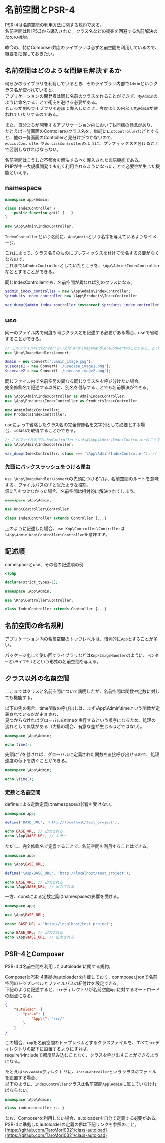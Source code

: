 # 名前空間とPSR-4

PSR-4は名前空間の利用方法に関する規約である。  
名前空間はPHP5.3から導入された。クラス名などの衝突を回避する名前解決のための機能。  

昨今の、特にComposer対応のライブラリは必ず名前空間を利用しているので、概要を把握しておきたい。

## 名前空間はどのような問題を解決するか

何らかのライブラリを利用しているとき、そのライブラリ内部で`Admin`というクラス名が使われていると、  
アプリケーションの開発者は同じ名前のクラスを作ることができず、`MyAdmin`のように命名することで衝突を避ける必要がある。  
ところが別のライブラリを追加で導入したとき、今度はその内部で`MyAdmin`が使われていたりするのである。  

また、自分たちが開発するアプリケーション内においても同様の懸念があり、  
たとえば一覧画面のControllerのクラス名を、単純に`ListController`などとすると、他の一覧画面のControllerと見分けがつかないので、  
`AdListController`や`UsrListController`のように、プレフィックスを付けることで区別しなければならない。  

名前空間はこうした不都合を解決するべく導入された言語機能である。  
PHPが中〜大規模開発でも広く利用されるようになったことで必要性が生じた機能といえる。

## namespace

```PHP
namespace App\Admin;

class IndexController {
    public function get() {...}
}

new \App\Admin\IndexController;
```

`IndexController`という名前に、`App\Admin`という名字を与えているようなイメージ。  

これによって、クラス名そのものにプレフィックスを付けて命名する必要がなくなるので、  
これまで`AdIndexController`としていたところを、`\App\Admin\IndexController`などとすることができる。

同じIndexControllerでも、名前空間が異なれば別のクラスになる。  

```PHP
$admin_index_controller = new \App\Admin\IndexController;
$products_index_controller new \App\Products\IndexController;

var_dump($admin_index_controller instanceof $products_index_controller); // false
```

## use

同一のファイル内で何度も同じクラス名を記述する必要がある場合、useで省略することができる。  

```PHP
// このファイル内でConvertといえば\Knp\ImageHandler\Convertのことである、という宣言。
use \Knp\ImageHandler\Convert;

$main = new Convert('./main_image.png');
$usecase1 = new Convert('./usecase_image1.png');
$usecase2 = new Convert('./usecase_image2.png');
```

同じファイル内で名前空間の異なる同じクラス名を呼び分けたい場合、  
完全修飾名で記述する以外に、別名を付与することでも名前解決ができる。  

```PHP
use \App\Admin\IndexController as AdminIndexController;
use \App\Products\IndexController as ProductsIndexController;

new AdminIndexController;
new ProductsIndexController;
```

useによって省略したクラス名の完全修飾名を文字列として必要とする場合、::classで取得することができる。

```PHP
// このファイル内でIndexControllerといえば\App\Admin\IndexControllerのことである、という宣言。
use \App\Admin\IndexController;

var_dump(IndexController::class === '\App\Admin\IndexController'); // true
```

### 先頭にバックスラッシュをつける理由

`use \Knp\ImageHandler\Convert`の先頭につける'\\'は、名前空間のルートを意味する。ファイルパスの'/'と似たような役割。  
仮に'\\'をつけなかった場合、名前空間は相対的に解決されてしまう。

```PHP
namespace \App\Admin;

use Knp\Controller\Controller;

class IndexController extends Controller {...}
```

上のように記述した場合、`use Knp\Controller\Controller`は`\App\Admin\Knp\Controller\Controller`を意味する。

## 記述順

namespaceとuse、その他の記述順の例

```PHP
<?php

declare(strict_types=1);

namespace \App\Admin;

use \Knp\Controller\Controller;

class IndexController extends Controller {...}
```

## 名前空間の命名規則

アプリケーション内の名前空間のトップレベルは、慣例的に`App`とすることが多い。  

パッケージ化して使い回すライブラリなどは`Knp\ImageHandler`のように、`ベンダー名\ライブラリ名`という形式の名前空間を与える。  

## クラス以外の名前空間

ここまではクラスと名前空間について説明したが、名前空間は関数や定数に対しても機能する。

以下の例の場合、time関数の呼び出しは、まず\App\Admin\timeという関数が定義されているかが走査され、  
見つからなければグローバルのtimeを実行するという順序になるため、処理の流れとして無駄がある（大抵の場合、有意な差が生じるほどではない）。

```PHP
namespace \App\Admin;

echo time();
```

先頭に'\\'を付ければ、グローバルに定義された関数を直接呼び出せるので、処理速度の低下を防ぐことができる。  

```PHP
namespace \App\Admin;

echo \time();
```

### 定数と名前空間

defineによる定数定義はnamespaceの影響を受けない。  

```PHP
namespace App;

define('BASE_URL', 'http://localhost/test_project');

echo BASE_URL; // 出力される
echo \App\BASE_URL; // エラー
```

ただし、完全修飾名で定義することで、名前空間を利用することはできる。

```PHP
namespace App;

use \App\BASE_URL;

define('\App\BASE_URL', 'http://localhost/test_project');

echo BASE_URL; // 出力される
echo \App\BASE_URL; // 出力される
```

一方、constによる定数定義はnamespaceの影響を受ける。

```PHP
namespace App;

use \App\BASE_URL;

const BASE_URL = 'http://localhost/test_project';

echo BASE_URL; // 出力される
echo \App\BASE_URL; // 出力される
```

## PSR-4とComposer

PSR-4は名前空間を利用したautoloaderに関する規約。  

ComposerはPSR-4準拠のautoloaderを内蔵しており、conmposer.jsonで名前空間のトップレベルとファイルパスの紐付けを設定できる。  
下記のように記述すると、`src`ディレクトリが名前空間`App`に対するオートロードの起点になる。  

```JSON
{
    "autoload": {
        "psr-4": {
            "App\\": "src/"
        }
    }
}
```

この場合、`App`を名前空間のトップレベルとするクラスファイルを、すべて`src`ディレクトリの配下に設置するようにすれば、  
requireやincludeで都度読み込むことなく、クラスを呼び出すことができるようになる。  

たとえば`src/Admin`ディレクトリに、`IndexController`というクラスのファイルを設置する場合、  
以下のように、`IndexController`クラスは名前空間`App\Admin`に属していなければならない。

```PHP
namespace \App\Admin;

class IndexController {...}
```

なお、Composerを利用しない場合、autoloaderを自分で定義する必要がある。  
PSR-4に準拠したautoloaderの定義の例は下記リンクを参照のこと。  
[https://github.com/TaroMori0321/class-autoload](https://github.com/TaroMori0321/class-autoload)
